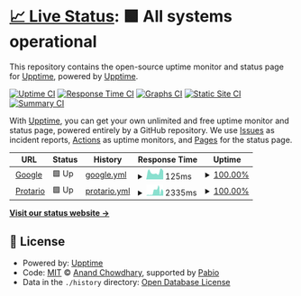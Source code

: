 # [📈 Live Status](https://upptime.github.io/upptime): <!--live status--> **🟩 All systems operational**

This repository contains the open-source uptime monitor and status page for [Upptime](https://upptime.js.org), powered by [Upptime](https://github.com/upptime/upptime).

[![Uptime CI](https://github.com/KingBain/dummy-status/workflows/Uptime%20CI/badge.svg)](https://github.com/KingBain/dummy-status/actions?query=workflow%3A%22Uptime+CI%22)
[![Response Time CI](https://github.com/KingBain/dummy-status/workflows/Response%20Time%20CI/badge.svg)](https://github.com/KingBain/dummy-status/actions?query=workflow%3A%22Response+Time+CI%22)
[![Graphs CI](https://github.com/KingBain/dummy-status/workflows/Graphs%20CI/badge.svg)](https://github.com/KingBain/dummy-status/actions?query=workflow%3A%22Graphs+CI%22)
[![Static Site CI](https://github.com/KingBain/dummy-status/workflows/Static%20Site%20CI/badge.svg)](https://github.com/KingBain/dummy-status/actions?query=workflow%3A%22Static+Site+CI%22)
[![Summary CI](https://github.com/KingBain/dummy-status/workflows/Summary%20CI/badge.svg)](https://github.com/KingBain/dummy-status/actions?query=workflow%3A%22Summary+CI%22)

With [Upptime](https://upptime.js.org), you can get your own unlimited and free uptime monitor and status page, powered entirely by a GitHub repository. We use [Issues](https://github.com/upptime/upptime/issues) as incident reports, [Actions](https://github.com/KingBain/dummy-status/actions) as uptime monitors, and [Pages](https://upptime.github.io/upptime) for the status page.

<!--start: status pages-->
<!-- This summary is generated by Upptime (https://github.com/upptime/upptime) -->
<!-- Do not edit this manually, your changes will be overwritten -->
<!-- prettier-ignore -->
| URL | Status | History | Response Time | Uptime |
| --- | ------ | ------- | ------------- | ------ |
| <img alt="" src="https://icons.duckduckgo.com/ip3/www.google.com.ico" height="13"> [Google](https://www.google.com) | 🟩 Up | [google.yml](https://github.com/KingBain/dummy-status/commits/HEAD/history/google.yml) | <details><summary><img alt="Response time graph" src="./graphs/google/response-time-week.png" height="20"> 125ms</summary><br><a href="https://KingBain.github.io/dummy-status/history/google"><img alt="Response time 111" src="https://img.shields.io/endpoint?url=https%3A%2F%2Fraw.githubusercontent.com%2FKingBain%2Fdummy-status%2FHEAD%2Fapi%2Fgoogle%2Fresponse-time.json"></a><br><a href="https://KingBain.github.io/dummy-status/history/google"><img alt="24-hour response time 157" src="https://img.shields.io/endpoint?url=https%3A%2F%2Fraw.githubusercontent.com%2FKingBain%2Fdummy-status%2FHEAD%2Fapi%2Fgoogle%2Fresponse-time-day.json"></a><br><a href="https://KingBain.github.io/dummy-status/history/google"><img alt="7-day response time 125" src="https://img.shields.io/endpoint?url=https%3A%2F%2Fraw.githubusercontent.com%2FKingBain%2Fdummy-status%2FHEAD%2Fapi%2Fgoogle%2Fresponse-time-week.json"></a><br><a href="https://KingBain.github.io/dummy-status/history/google"><img alt="30-day response time 107" src="https://img.shields.io/endpoint?url=https%3A%2F%2Fraw.githubusercontent.com%2FKingBain%2Fdummy-status%2FHEAD%2Fapi%2Fgoogle%2Fresponse-time-month.json"></a><br><a href="https://KingBain.github.io/dummy-status/history/google"><img alt="1-year response time 111" src="https://img.shields.io/endpoint?url=https%3A%2F%2Fraw.githubusercontent.com%2FKingBain%2Fdummy-status%2FHEAD%2Fapi%2Fgoogle%2Fresponse-time-year.json"></a></details> | <details><summary><a href="https://KingBain.github.io/dummy-status/history/google">100.00%</a></summary><a href="https://KingBain.github.io/dummy-status/history/google"><img alt="All-time uptime 100.00%" src="https://img.shields.io/endpoint?url=https%3A%2F%2Fraw.githubusercontent.com%2FKingBain%2Fdummy-status%2FHEAD%2Fapi%2Fgoogle%2Fuptime.json"></a><br><a href="https://KingBain.github.io/dummy-status/history/google"><img alt="24-hour uptime 100.00%" src="https://img.shields.io/endpoint?url=https%3A%2F%2Fraw.githubusercontent.com%2FKingBain%2Fdummy-status%2FHEAD%2Fapi%2Fgoogle%2Fuptime-day.json"></a><br><a href="https://KingBain.github.io/dummy-status/history/google"><img alt="7-day uptime 100.00%" src="https://img.shields.io/endpoint?url=https%3A%2F%2Fraw.githubusercontent.com%2FKingBain%2Fdummy-status%2FHEAD%2Fapi%2Fgoogle%2Fuptime-week.json"></a><br><a href="https://KingBain.github.io/dummy-status/history/google"><img alt="30-day uptime 100.00%" src="https://img.shields.io/endpoint?url=https%3A%2F%2Fraw.githubusercontent.com%2FKingBain%2Fdummy-status%2FHEAD%2Fapi%2Fgoogle%2Fuptime-month.json"></a><br><a href="https://KingBain.github.io/dummy-status/history/google"><img alt="1-year uptime 100.00%" src="https://img.shields.io/endpoint?url=https%3A%2F%2Fraw.githubusercontent.com%2FKingBain%2Fdummy-status%2FHEAD%2Fapi%2Fgoogle%2Fuptime-year.json"></a></details>
| <img alt="" src="https://icons.duckduckgo.com/ip3/protario.com.ico" height="13"> [Protario](https://protario.com) | 🟩 Up | [protario.yml](https://github.com/KingBain/dummy-status/commits/HEAD/history/protario.yml) | <details><summary><img alt="Response time graph" src="./graphs/protario/response-time-week.png" height="20"> 2335ms</summary><br><a href="https://KingBain.github.io/dummy-status/history/protario"><img alt="Response time 1477" src="https://img.shields.io/endpoint?url=https%3A%2F%2Fraw.githubusercontent.com%2FKingBain%2Fdummy-status%2FHEAD%2Fapi%2Fprotario%2Fresponse-time.json"></a><br><a href="https://KingBain.github.io/dummy-status/history/protario"><img alt="24-hour response time 284" src="https://img.shields.io/endpoint?url=https%3A%2F%2Fraw.githubusercontent.com%2FKingBain%2Fdummy-status%2FHEAD%2Fapi%2Fprotario%2Fresponse-time-day.json"></a><br><a href="https://KingBain.github.io/dummy-status/history/protario"><img alt="7-day response time 2335" src="https://img.shields.io/endpoint?url=https%3A%2F%2Fraw.githubusercontent.com%2FKingBain%2Fdummy-status%2FHEAD%2Fapi%2Fprotario%2Fresponse-time-week.json"></a><br><a href="https://KingBain.github.io/dummy-status/history/protario"><img alt="30-day response time 1908" src="https://img.shields.io/endpoint?url=https%3A%2F%2Fraw.githubusercontent.com%2FKingBain%2Fdummy-status%2FHEAD%2Fapi%2Fprotario%2Fresponse-time-month.json"></a><br><a href="https://KingBain.github.io/dummy-status/history/protario"><img alt="1-year response time 1477" src="https://img.shields.io/endpoint?url=https%3A%2F%2Fraw.githubusercontent.com%2FKingBain%2Fdummy-status%2FHEAD%2Fapi%2Fprotario%2Fresponse-time-year.json"></a></details> | <details><summary><a href="https://KingBain.github.io/dummy-status/history/protario">100.00%</a></summary><a href="https://KingBain.github.io/dummy-status/history/protario"><img alt="All-time uptime 99.89%" src="https://img.shields.io/endpoint?url=https%3A%2F%2Fraw.githubusercontent.com%2FKingBain%2Fdummy-status%2FHEAD%2Fapi%2Fprotario%2Fuptime.json"></a><br><a href="https://KingBain.github.io/dummy-status/history/protario"><img alt="24-hour uptime 100.00%" src="https://img.shields.io/endpoint?url=https%3A%2F%2Fraw.githubusercontent.com%2FKingBain%2Fdummy-status%2FHEAD%2Fapi%2Fprotario%2Fuptime-day.json"></a><br><a href="https://KingBain.github.io/dummy-status/history/protario"><img alt="7-day uptime 100.00%" src="https://img.shields.io/endpoint?url=https%3A%2F%2Fraw.githubusercontent.com%2FKingBain%2Fdummy-status%2FHEAD%2Fapi%2Fprotario%2Fuptime-week.json"></a><br><a href="https://KingBain.github.io/dummy-status/history/protario"><img alt="30-day uptime 100.00%" src="https://img.shields.io/endpoint?url=https%3A%2F%2Fraw.githubusercontent.com%2FKingBain%2Fdummy-status%2FHEAD%2Fapi%2Fprotario%2Fuptime-month.json"></a><br><a href="https://KingBain.github.io/dummy-status/history/protario"><img alt="1-year uptime 99.89%" src="https://img.shields.io/endpoint?url=https%3A%2F%2Fraw.githubusercontent.com%2FKingBain%2Fdummy-status%2FHEAD%2Fapi%2Fprotario%2Fuptime-year.json"></a></details>

<!--end: status pages-->

[**Visit our status website →**](https://upptime.github.io/upptime)

## 📄 License

- Powered by: [Upptime](https://github.com/upptime/upptime)
- Code: [MIT](./LICENSE) © [Anand Chowdhary](https://anandchowdhary.com), supported by [Pabio](https://pabio.com)
- Data in the `./history` directory: [Open Database License](https://opendatacommons.org/licenses/odbl/1-0/)

